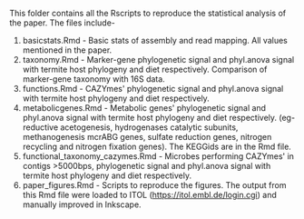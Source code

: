 This folder contains all the Rscripts to reproduce the statistical analysis of the paper. The files include-
1. basicstats.Rmd - Basic stats of assembly and read mapping. All values mentioned in the paper. 
2. taxonomy.Rmd - Marker-gene phylogenetic signal and phyl.anova signal with termite host phylogeny and diet respectively. Comparison of marker-gene taxonomy with 16S data.
3. functions.Rmd - CAZYmes' phylogenetic signal and phyl.anova signal with termite host phylogeny and diet respectively.
4. metabolicgenes.Rmd - Metabolic genes' phylogenetic signal and phyl.anova signal with termite host phylogeny and diet respectively. (eg- reductive acetogenesis, hydrogenases catalytic subunits, methanogenesis mcrABG genes, sulfate reduction genes, nitrogen recycling and nitrogen fixation genes). The KEGGids are in the Rmd file.
5. functional_taxonomy_cazymes.Rmd - Microbes performing CAZYmes' in contigs >5000bps, phylogenetic signal and phyl.anova signal with termite host phylogeny and diet respectively.
6. paper_figures.Rmd - Scripts to reproduce the figures. The output from this Rmd file were loaded to ITOL (https://itol.embl.de/login.cgi) and manually improved in Inkscape.


